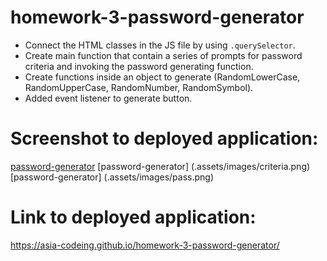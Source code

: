 # homework-3-password-generator
* Connect the HTML classes in the JS file by using `.querySelector`. 
* Create main function that contain a series of prompts for password criteria and invoking the password generating function.
* Create functions inside an object to generate (RandomLowerCase, RandomUpperCase, RandomNumber, RandomSymbol).
* Added event listener to generate button.


# Screenshot to deployed application:

[password-generator](.assets/images/length.png)
[password-generator] (.assets/images/criteria.png) 
[password-generator] (.assets/images/pass.png)

# Link to deployed application:

https://asia-codeing.github.io/homework-3-password-generator/
